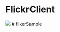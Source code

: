 # FlickrClient

<img src="https://raw.githubusercontent.com/sample/FlickrClient/master/art/Screenshot.jpg"/>
# flikerSample
